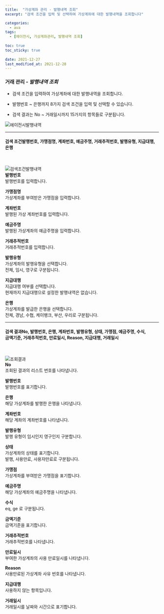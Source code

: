 ```yaml
---
title:  "가상계좌 관리 - 발행내역 조회"
excerpt: "검색 조건을 입력 및 선택하여 가상계좌에 대한 발행내역을 조회합니다"

categories:
  - ava
tags:
  - [에이전시, 가상계좌관리, 발행내역 조회]
  
toc: true
toc_sticky: true
 
date: 2021-12-27
last_modified_at: 2021-12-28
---
```

### 거래 관리 - *발행내역 조회*
- 검색 조건을 입력하여 가상계좌에 대한 발행내역을 조회합니다.

- 발행번호 ~ 은행까지 8가지 검색 조건을 입력 및 선택할 수 있습니다.

- 검색 결과는 No ~ 거래일시까지 15가지의 항목들로 구분됩니다.

![에이전시발행내역](https://user-images.githubusercontent.com/95394003/147449551-3a21b101-23fa-4fea-a978-6a37f4cc3d6d.jpeg)

---

#### 검색 조건발행번호, 가맹점명, 계좌번호, 예금주명, 거래추적번호, 발행유형, 지급대행, 은행<br>
<br>

![검색조건발행내역](https://user-images.githubusercontent.com/95394003/146500483-07e53c61-2016-4e15-be1b-c0807c5a970a.jpeg)<br>
**발행번호**<br>
발행번호를 입력합니다.

**가맹점명**<br>
가상계좌를 부여받은 가맹점을 입력합니다.

**계좌번호**<br>
발행된 가상 계좌번호를 입력합니다.

**예금주명**<br>
발행된 가상계좌의 예금주명을 입력합니다.

**거래추적번호**<br>
거래추적번호를 입력합니다.

**발행유형**<br>
가상계좌의 발행유형을 선택합니다.<br>전체, 임시, 영구로 구분됩니다.

**지급대행**<br>
지급대행 여부를 선택합니다.<br>현재까지 지급대행으로 설정한 발행내역은 없습니다.

**은행**<br>
가상계좌를 발급한 은행을 선택합니다.<br>전체, 경남, 수협, 케이뱅크, 부산, 우리로 구분됩니다.
<br>

---

#### 검색 결과No, 발행번호, 은행, 계좌번호, 발행유형, 상태, 가맹점, 예금주명, 수식,<br>금액기준, 거래추적번호, 만료일시, Reason, 지급대행, 거래일시<br>
<br>

![조회결과](https://user-images.githubusercontent.com/95394003/146500756-81b301fb-ff81-4ad6-9504-59b5a504fad5.png)<br>
**No**<br>
조회된 결과의 리스트 번호를 나타냅니다.

**발행번호**<br>
발행번호를 표기합니다.

**은행**<br>
해당 가상계좌를 발행한 은행을 나타냅니다.

**계좌번호**<br>
해당 계좌의 계좌번호를 나타냅니다.

**발행유형**<br>
발행 유형이 임시인지 영구인지 구분합니다.

**상태**<br>
가상계좌의 상태를 표기합니다.<br>발행, 사용만료, 사용자만료로 구분됩니다.

**가맹점**<br>
가상계좌를 부여받은 가맹점을 표기합니다.

**예금주명**<br>
해당 가상계좌의 예금주명을 나타냅니다.

**수식**<br>
eq, ge 로 구분됩니다.

**금액기준**<br>
금액기준을 표기합니다.

**거래추적번호**<br>
거래추적번호를 나타냅니다.

**만료일시**<br>
부여한 가상계좌의 사용 만료일시를 나타냅니다.

**Reason**<br>
사용만료된 가상계좌 사유 번호를 나타냅니다.

**지급대행**<br>
사용하지 않는 항목입니다.

**거래일시**<br>
거래일시를 날짜와 시간으로 표기합니다.